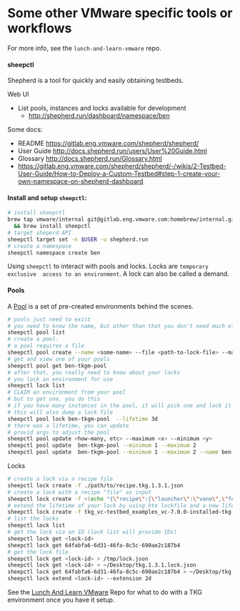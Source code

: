 # Some other VMware specific tools or workflows

For more info, see the `lunch-and-learn-vmware` repo.

#### sheepctl 

Shepherd is a tool for quickly and easily obtaining testbeds.

Web UI
- List pools, instances and locks available for development
    - http://shepherd.run/dashboard/namespace/ben 

Some docs:
- README https://gitlab.eng.vmware.com/shepherd/shepherd/
- User Guide http://docs.shepherd.run/users/User%20Guide.html
- Glossary http://docs.shepherd.run/Glossary.html
- https://gitlab.eng.vmware.com/shepherd/shepherd/-/wikis/2-Testbed-User-Guide/How-to-Deploy-a-Custom-Testbed#step-1-create-your-own-namespace-on-shepherd-dashboard

#### Install and setup `sheepctl`:

```bash
# install sheepctl
brew tap vmware/internal git@gitlab.eng.vmware.com:homebrew/internal.git \ 
  && brew install sheepctl
# target sheperd API
sheepctl target set -n $USER -u shepherd.run
# create a namespace
sheepctl namespace create ben
```

Using `sheepctl` to interact with pools and locks. Locks are `temporary exclusive 
access to an environment`. A lock can also be called a demand.

#### Pools 

A [Pool](http://docs.shepherd.run/users/Pool.html) is a set of pre-created environments
behind the scenes. 

```bash 
# pools just need to exist
# you need to know the name, but other than that you don't need much else from it
sheepctl pool list 
# create a pool.
# a pool requires a file
sheepctl pool create --name <some-name> --file <path-to-lock-file> --maximum 1 --minimum 1
# get and view one of your pools
sheepctl pool get ben-tkgm-pool
# after that, you really need to know about your locks
# you lock an environment for use
sheepctl lock list
# CLAIM an environment from your pool
# but to get one, you do this
# if you have many instances in the pool, it will pick one and lock it
# this will also dump a lock file 
sheepctl pool lock ben-tkgm-pool  --lifetime 3d 
# there was a lifetime, you can update
# provid args to adjust the pool
sheepctl pool update <how-many, etc> --maximum <x> --minimum <y>
sheepctl pool update  ben-tkgm-pool --minimum 1 --maximum 2
sheepctl pool update  ben-tkgm-pool --minimum 1 --maximum 2 --name ben-tkgm-1.3.1-pool
```

Locks

```bash 
# create a lock via a recipe file
sheepctl lock create -f ./path/to/recipe.tkg.1.3.1.json
# create a lock with a recipe "file" as input
sheepctl lock create -f <(echo "{\"recipe\":{\"launcher\":\"vane\",\"fetcher\":\"git\",\"source\":\"git@gitlab.eng.vmware.com:shepherd/terraform-templates.git\",\"symbol\":\"master\",\"data\":{\"path\":\"tkg/vc-testbed\",\"vc-build\":\"ob-15952498\",\"esx-build\":\"ob-15843807\",\"tkg-enabled\":\"true\",\"tkg-version\":\"1.3.0\"},\"meta\":{}}}")
# extend the lifetime of your lock by using hte lockfile and a new lifetime flag
sheepctl lock create -f tkg_vc-testbed_examples_vc-7.0.0-installed-tkg-1.3.1.json --lifetime 8h|3d|5m|etc.
# list the locks
sheepctl lock list 
# get the lock via an ID (lock list will provide IDs)
sheepctl lock get <lock-id>
sheepctl lock get 64fabfa6-6d31-46fa-8c5c-690ae2c187b4
# get the lock file
sheepctl lock get <lock-id> > /tmp/lock.json
sheepctl lock get <lock-id> > ~/Desktop/tkg.1.3.1.lock.json
sheepctl lock get 64fabfa6-6d31-46fa-8c5c-690ae2c187b4 > ~/Desktop/tkg.1.3.1.lock.json
sheepctl lock extend <lock-id> --extension 2d
```

See the [Lunch And Learn VMware](#) Repo for what to do with a TKG environment once you have it setup.